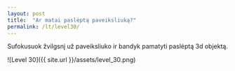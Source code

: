 ```yaml
---
layout: post
title:  "Ar matai paslėptą paveiksliuką?"
permalink: /lt/level30/
---
```

Sufokusuok žvilgsnį už paveiksliuko ir bandyk pamatyti paslėptą 3d objektą.

![Level 30]({{ site.url }}/assets/level_30.png)
